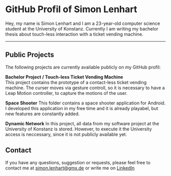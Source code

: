 # GitHub Profil of Simon Lenhart

Hey, my name is Simon Lenhart and I am a 23-year-old computer science student at the University of Konstanz. Currently I am writing my bachelor thesis about touch-less interaction with a ticket vending machine. 

*** 
## Public Projects 

The following projects are currently available publicly on my GitHub profil: 

**Bachelor Project / Touch-less Ticket Vending Machine**  <br/>
This project contains the prototype of a contact-less ticket vending machine. The curser moves via gesture controll, so it is necessary to have a Leap Motion controller, to capture the motions of the user. 

**Space Shooter** 
This folder contains a space shooter application for Android. I developed this application in my free time and it is already playabel, but new features are constantly added.

**Dynamic Network** 
In this project, all data from my software project at the University of Konstanz is stored. However, to execute it the University access is neccessary, since it is not publicly available yet. 

## Contact

If you have any questions, suggestion or requests, please feel free to contact me at simon.lenhart@gmx.de or write me on [LinkedIn](https://www.linkedin.com/in/simon-lenhart/)

